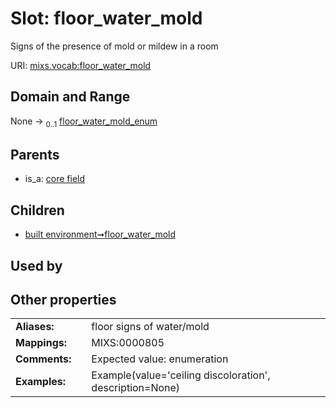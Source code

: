 
# Slot: floor_water_mold


Signs of the presence of mold or mildew in a room

URI: [mixs.vocab:floor_water_mold](https://w3id.org/mixs/vocab/floor_water_mold)


## Domain and Range

None &#8594;  <sub>0..1</sub> [floor_water_mold_enum](floor_water_mold_enum.md)

## Parents

 *  is_a: [core field](core_field.md)

## Children

 *  [built environment➞floor_water_mold](built_environment_floor_water_mold.md)

## Used by


## Other properties

|  |  |  |
| --- | --- | --- |
| **Aliases:** | | floor signs of water/mold |
| **Mappings:** | | MIXS:0000805 |
| **Comments:** | | Expected value: enumeration |
| **Examples:** | | Example(value='ceiling discoloration', description=None) |

